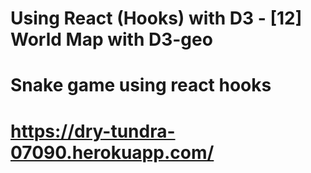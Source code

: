 # Using React (Hooks) with D3 - [12] World Map with D3-geo

# Snake game using react hooks

# https://dry-tundra-07090.herokuapp.com/
